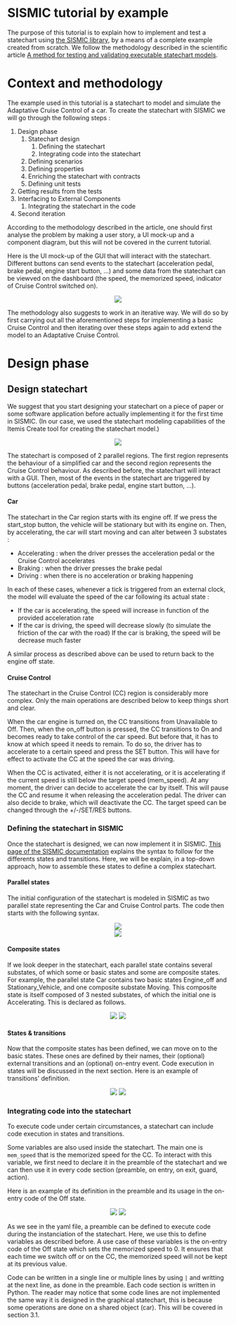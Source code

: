# SISMIC tutorial by example

The purpose of this tutorial is to explain how to implement and test a statechart using [the SISMIC library](https://github.com/AlexandreDecan/sismic), by a means of a complete example created from scratch. We follow the methodology described in the scientific article [A method for testing and validating executable statechart models](https://doi.org/10.1007/s10270-018-0676-3).

# Context and methodology

The example used in this tutorial is a statechart to model and simulate the Adaptative Cruise Control of a car. To create the statechart with SISMIC we will go through the following steps :

1. Design phase
   1. Statechart design
      1. Defining the statechart
      2. Integrating code into the statechart
   2. Defining scenarios
   3. Defining properties
   4. Enriching the statechart with contracts
   5. Defining unit tests 
2. Getting results from the tests
3. Interfacing to External Components
   1. Integrating the statechart in the code
4. Second iteration

According to the methodology described in the article, one should first analyse the problem by making a user story, a UI mock-up and a component diagram, but this will not be covered in the current tutorial. 

Here is the UI mock-up of the GUI that will interact with the statechart. Different buttons can send events to the statechart (acceleration pedal, brake pedal, engine start button, ...) and some data from the statechart can be viewved on the dashboard (the speed, the memorized speed, indicator of Cruise Control switched on).

<p align="center">
   <img src="figures/mock-up.png">
</p>

The methodology also suggests to work in an iterative way. We will do so by first carrying out all the aforementioned steps for implementing a basic Cruise Control and then iterating over these steps again to add extend the model to an Adaptative Cruise Control.

# Design phase

## Design statechart

We suggest that you start designing your statechart on a piece of paper or some software application before actually implementing it for the first time in SISMIC. (In our case, we used the statechart modeling capabilities of the Itemis Create tool for creating the statechart model.)

<p align="center"> 
   <img src="Cruise_Control/Define_statechart/Statechart.png">
</p>

The statechart is composed of 2 parallel regions. The first region represents the behaviour of a simplified car and the second region represents the Cruise Control behaviour. As described before, the statechart will interact with a GUI. Then, most of the events in the statechart are triggered by buttons (acceleration pedal, brake pedal, engine start button, ...).

#### Car

The statechart in the Car region starts with its engine off. If we press the start_stop button, the vehicle will be stationary but with its engine on. Then, by accelerating, the car will start moving and can alter between 3 substates :
- Accelerating : when the driver presses the acceleration pedal or the Cruise Control accelerates
- Braking : when the driver presses the brake pedal
- Driving : when there is no acceleration or braking happening

In each of these cases, whenever a tick is triggered from an external clock, the model will evaluate the speed of the car following its actual state :

- If the car is accelerating, the speed will increase in function of the provided acceleration rate
- If the car is driving, the speed will decrease slowly (to simulate the friction of the car with the road)
   If the car is braking, the speed will be decrease much faster

A similar process as described above can be used to return back to the engine off state.

#### Cruise Control

The statechart in the Cruise Control (CC) region is considerably more complex. Only the main operations are described below to keep things short and clear.

When the car engine is turned on, the CC transitions from Unavailable to Off. Then, when the on_off button is pressed, the CC transitions to On and becomes ready to take control of the car speed. But before that, it has to know at which speed it needs to remain. To do so, the driver has to accelerate to a certain speed and press the SET button. This will have for effect to activate the CC at the speed the car was driving.

When the CC is activated, either it is not accelerating, or it is accelerating if the current speed is still below the target speed (mem_speed). At any moment, the driver can decide to accelerate the car by itself. This will pause the CC and resume it when releasing the acceleration pedal. The driver can also decide to brake, which will deactivate the CC. The target speed can be changed through the +/-/SET/RES buttons.


### Defining the statechart in SISMIC

Once the statechart is designed, we can now implement it in SISMIC. [This page of the SISMIC documentation](https://sismic.readthedocs.io/en/latest/format.html) explains the syntax to follow for the differents states and transitions. Here, we will be explain, in a top-down approach, how to assemble these states to define a complex statechart.

#### Parallel states

The initial configuration of the statechart is modeled in SISMIC as two parallel state representing the Car and Cruise Control parts. The code then starts with the following syntax. 

<p align="center">
   <img src="figures/parallel-states-statechart.png">
   <br>
   <img src="figures/parallel-states-yaml.png">
</p>


#### Composite states

If we look deeper in the statechart, each parallel state contains several substates, of which some or basic states and some are composite states. For example, the parallel state Car contains two basic states Engine_off and Stationary_Vehicle, and one composite substate Moving. This composite state is itself composed of 3 nested substates, of which the initial one is Accelerating. This is declared as follows.


<p align="center">
   <img src="figures/car-composite-states.png">
   <img src="figures/car-composite-states-yaml.png">
</p>

#### States & transitions

Now that the composite states has been defined, we can move on to the basic states. These ones are defined by their names, their (optional) external transitions and an (optional) on-entry event. Code execution in states will be discussed in the next section. Here is an example of transitions' definition.

<p align="center">
   <img src="figures/transition.png">
   <img src="figures/transitions-yaml.png">
</p>


### Integrating code into the statechart

To execute code under certain circumstances, a statechart can include code execution in states and  transitions.

Some variables are also used inside the statechart. The main one is `mem_speed` that is the memorized speed for the CC. To interact with this variable, we first need to declare it in the preamble of the statechart and we can then use it in every code section (preamble, on entry, on exit, guard, action).

Here is an example of its definition in the preamble and its usage in the on-entry code of the Off state.

<p align="center">
   <img src="figures/code-in-statechart.png">
   <img src="figures/code-in-statechart-yaml.png">
</p>

As we see in the yaml file, a preamble can be defined to execute code during the instanciation of the statechart. Here, we use this to define variables as described before. A use case of these variables is the on-entry code of the Off state which sets the memorized speed to 0. It ensures that each time we switch off or on the CC, the memorized speed will not be kept at its previous value.

Code can be written in a single line or multiple lines by using `|` and writting at the next line, as done in the preamble. Each code section is written in Python. The reader may notice that some code lines are not implemented the same way it is designed in the graphical statechart, this is because some operations are done on a shared object (car). This will be covered in section 3.1.
